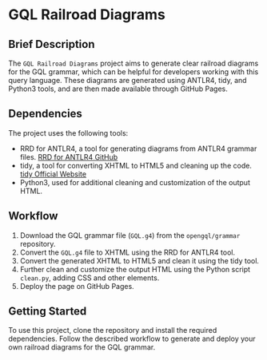 # GQL Railroad Diagrams

## Brief Description
The `GQL Railroad Diagrams` project aims to generate clear railroad diagrams for the GQL grammar, which can be helpful for developers working with this query language. These diagrams are generated using ANTLR4, tidy, and Python3 tools, and are then made available through GitHub Pages.

## Dependencies
The project uses the following tools:
- RRD for ANTLR4, a tool for generating diagrams from ANTLR4 grammar files. [RRD for ANTLR4 GitHub](https://github.com/bkiers/rrd-antlr4)
- tidy, a tool for converting XHTML to HTML5 and cleaning up the code. [tidy Official Website](https://www.html-tidy.org/)
- Python3, used for additional cleaning and customization of the output HTML.

## Workflow
1. Download the GQL grammar file (`GQL.g4`) from the `opengql/grammar` repository.
2. Convert the `GQL.g4` file to XHTML using the RRD for ANTLR4 tool.
3. Convert the generated XHTML to HTML5 and clean it using the tidy tool.
4. Further clean and customize the output HTML using the Python script `clean.py`, adding CSS and other elements.
5. Deploy the page on GitHub Pages.

## Getting Started
To use this project, clone the repository and install the required dependencies. Follow the described workflow to generate and deploy your own railroad diagrams for the GQL grammar.

